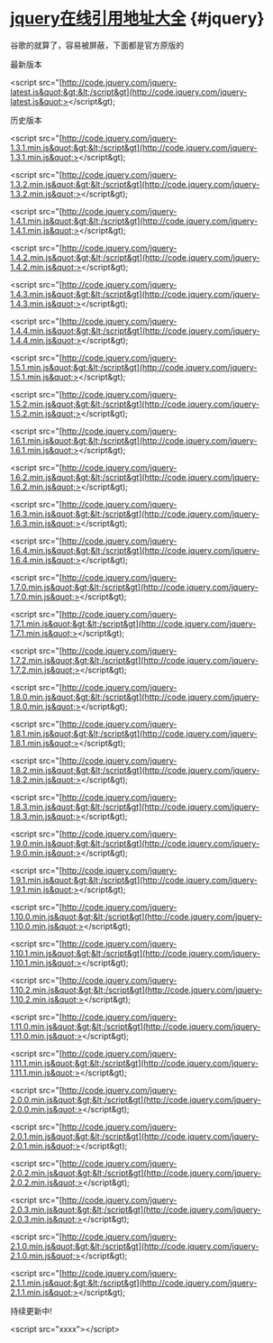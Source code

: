 # [jquery在线引用地址大全](http://www.cnblogs.com/afish/p/3970061.html) {#jquery}

谷歌的就算了，容易被屏蔽，下面都是官方原版的

最新版本

&lt;script src="[http://code.jquery.com/jquery-latest.js&quot;&gt;&lt;/script&gt](http://code.jquery.com/jquery-latest.js&quot;></script&gt);

历史版本

&lt;script src="[http://code.jquery.com/jquery-1.3.1.min.js&quot;&gt;&lt;/script&gt](http://code.jquery.com/jquery-1.3.1.min.js&quot;></script&gt);

&lt;script src="[http://code.jquery.com/jquery-1.3.2.min.js&quot;&gt;&lt;/script&gt](http://code.jquery.com/jquery-1.3.2.min.js&quot;></script&gt);

&lt;script src="[http://code.jquery.com/jquery-1.4.1.min.js&quot;&gt;&lt;/script&gt](http://code.jquery.com/jquery-1.4.1.min.js&quot;></script&gt);

&lt;script src="[http://code.jquery.com/jquery-1.4.2.min.js&quot;&gt;&lt;/script&gt](http://code.jquery.com/jquery-1.4.2.min.js&quot;></script&gt);

&lt;script src="[http://code.jquery.com/jquery-1.4.3.min.js&quot;&gt;&lt;/script&gt](http://code.jquery.com/jquery-1.4.3.min.js&quot;></script&gt);

&lt;script src="[http://code.jquery.com/jquery-1.4.4.min.js&quot;&gt;&lt;/script&gt](http://code.jquery.com/jquery-1.4.4.min.js&quot;></script&gt);

&lt;script src="[http://code.jquery.com/jquery-1.5.1.min.js&quot;&gt;&lt;/script&gt](http://code.jquery.com/jquery-1.5.1.min.js&quot;></script&gt);

&lt;script src="[http://code.jquery.com/jquery-1.5.2.min.js&quot;&gt;&lt;/script&gt](http://code.jquery.com/jquery-1.5.2.min.js&quot;></script&gt);

&lt;script src="[http://code.jquery.com/jquery-1.6.1.min.js&quot;&gt;&lt;/script&gt](http://code.jquery.com/jquery-1.6.1.min.js&quot;></script&gt);

&lt;script src="[http://code.jquery.com/jquery-1.6.2.min.js&quot;&gt;&lt;/script&gt](http://code.jquery.com/jquery-1.6.2.min.js&quot;></script&gt);

&lt;script src="[http://code.jquery.com/jquery-1.6.3.min.js&quot;&gt;&lt;/script&gt](http://code.jquery.com/jquery-1.6.3.min.js&quot;></script&gt);

&lt;script src="[http://code.jquery.com/jquery-1.6.4.min.js&quot;&gt;&lt;/script&gt](http://code.jquery.com/jquery-1.6.4.min.js&quot;></script&gt);

&lt;script src="[http://code.jquery.com/jquery-1.7.0.min.js&quot;&gt;&lt;/script&gt](http://code.jquery.com/jquery-1.7.0.min.js&quot;></script&gt);

&lt;script src="[http://code.jquery.com/jquery-1.7.1.min.js&quot;&gt;&lt;/script&gt](http://code.jquery.com/jquery-1.7.1.min.js&quot;></script&gt);

&lt;script src="[http://code.jquery.com/jquery-1.7.2.min.js&quot;&gt;&lt;/script&gt](http://code.jquery.com/jquery-1.7.2.min.js&quot;></script&gt);

&lt;script src="[http://code.jquery.com/jquery-1.8.0.min.js&quot;&gt;&lt;/script&gt](http://code.jquery.com/jquery-1.8.0.min.js&quot;></script&gt);

&lt;script src="[http://code.jquery.com/jquery-1.8.1.min.js&quot;&gt;&lt;/script&gt](http://code.jquery.com/jquery-1.8.1.min.js&quot;></script&gt);

&lt;script src="[http://code.jquery.com/jquery-1.8.2.min.js&quot;&gt;&lt;/script&gt](http://code.jquery.com/jquery-1.8.2.min.js&quot;></script&gt);

&lt;script src="[http://code.jquery.com/jquery-1.8.3.min.js&quot;&gt;&lt;/script&gt](http://code.jquery.com/jquery-1.8.3.min.js&quot;></script&gt);

&lt;script src="[http://code.jquery.com/jquery-1.9.0.min.js&quot;&gt;&lt;/script&gt](http://code.jquery.com/jquery-1.9.0.min.js&quot;></script&gt);

&lt;script src="[http://code.jquery.com/jquery-1.9.1.min.js&quot;&gt;&lt;/script&gt](http://code.jquery.com/jquery-1.9.1.min.js&quot;></script&gt);

&lt;script src="[http://code.jquery.com/jquery-1.10.0.min.js&quot;&gt;&lt;/script&gt](http://code.jquery.com/jquery-1.10.0.min.js&quot;></script&gt);

&lt;script src="[http://code.jquery.com/jquery-1.10.1.min.js&quot;&gt;&lt;/script&gt](http://code.jquery.com/jquery-1.10.1.min.js&quot;></script&gt);

&lt;script src="[http://code.jquery.com/jquery-1.10.2.min.js&quot;&gt;&lt;/script&gt](http://code.jquery.com/jquery-1.10.2.min.js&quot;></script&gt);

&lt;script src="[http://code.jquery.com/jquery-1.11.0.min.js&quot;&gt;&lt;/script&gt](http://code.jquery.com/jquery-1.11.0.min.js&quot;></script&gt);

&lt;script src="[http://code.jquery.com/jquery-1.11.1.min.js&quot;&gt;&lt;/script&gt](http://code.jquery.com/jquery-1.11.1.min.js&quot;></script&gt);

&lt;script src="[http://code.jquery.com/jquery-2.0.0.min.js&quot;&gt;&lt;/script&gt](http://code.jquery.com/jquery-2.0.0.min.js&quot;></script&gt);

&lt;script src="[http://code.jquery.com/jquery-2.0.1.min.js&quot;&gt;&lt;/script&gt](http://code.jquery.com/jquery-2.0.1.min.js&quot;></script&gt);

&lt;script src="[http://code.jquery.com/jquery-2.0.2.min.js&quot;&gt;&lt;/script&gt](http://code.jquery.com/jquery-2.0.2.min.js&quot;></script&gt);

&lt;script src="[http://code.jquery.com/jquery-2.0.3.min.js&quot;&gt;&lt;/script&gt](http://code.jquery.com/jquery-2.0.3.min.js&quot;></script&gt);

&lt;script src="[http://code.jquery.com/jquery-2.1.0.min.js&quot;&gt;&lt;/script&gt](http://code.jquery.com/jquery-2.1.0.min.js&quot;></script&gt);

&lt;script src="[http://code.jquery.com/jquery-2.1.1.min.js&quot;&gt;&lt;/script&gt](http://code.jquery.com/jquery-2.1.1.min.js&quot;></script&gt);

持续更新中!

&lt;script src="xxxx"&gt;&lt;/script&gt;

